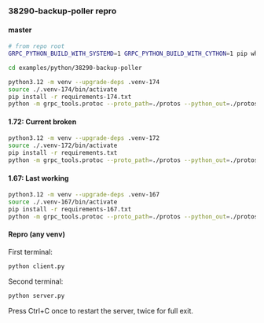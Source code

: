 ### 38290-backup-poller repro

#### master

```sh
# from repo root
GRPC_PYTHON_BUILD_WITH_SYSTEMD=1 GRPC_PYTHON_BUILD_WITH_CYTHON=1 pip wheel . -w dist

cd examples/python/38290-backup-poller

python3.12 -m venv --upgrade-deps .venv-174
source ./.venv-174/bin/activate
pip install -r requirements-174.txt
python -m grpc_tools.protoc --proto_path=./protos --python_out=./protos/v6 --pyi_out=./protos/v6 --grpc_python_out=./protos/v6 ./protos/server.proto
```

#### 1.72: Current broken

```sh
python3.12 -m venv --upgrade-deps .venv-172
source ./.venv-172/bin/activate
pip install -r requirements.txt
python -m grpc_tools.protoc --proto_path=./protos --python_out=./protos/v6 --pyi_out=./protos/v6 --grpc_python_out=./protos/v6 ./protos/server.proto
```

#### 1.67: Last working

```sh
python3.12 -m venv --upgrade-deps .venv-167
source ./.venv-167/bin/activate
pip install -r requirements-167.txt
python -m grpc_tools.protoc --proto_path=./protos --python_out=./protos/v5 --pyi_out=./protos/v5 --grpc_python_out=./protos/v5 ./protos/server.proto
```

#### Repro (any venv)

First terminal:

```sh
python client.py
```

Second terminal:

```sh
python server.py
```

Press Ctrl+C once to restart the server, twice for full exit.


